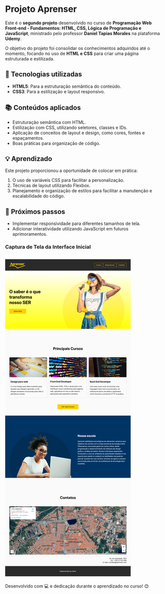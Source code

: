# Projeto Aprenser

Este é o **segundo projeto** desenvolvido no curso de **Programação Web Front-end - Fundamentos: HTML, CSS, Lógica de Programação e JavaScript**, ministrado pelo professor **Daniel Tapias Morales** na plataforma **Udemy**.

O objetivo do projeto foi consolidar os conhecimentos adquiridos até o momento, focando no uso de **HTML e CSS** para criar uma página estruturada e estilizada.

## 🔧 Tecnologias utilizadas
- **HTML5**: Para a estruturação semântica do conteúdo.
- **CSS3**: Para a estilização e layout responsivo.

## 📚 Conteúdos aplicados
- Estruturação semântica com HTML.
- Estilização com CSS, utilizando seletores, classes e IDs.
- Aplicação de conceitos de layout e design, como cores, fontes e espaçamentos.
- Boas práticas para organização de código.

## 💡 Aprendizado
Este projeto proporcionou a oportunidade de colocar em prática:
1. O uso de variáveis CSS para facilitar a personalização.
2. Técnicas de layout utilizando Flexbox.
3. Planejamento e organização de estilos para facilitar a manutenção e escalabilidade do código.

## 🚀 Próximos passos
- Implementar responsividade para diferentes tamanhos de tela.
- Adicionar interatividade utilizando JavaScript em futuros aprimoramentos.

### Captura de Tela da Interface Inicial

![Captura de tela da página inicial](https://github.com/sabrinnesousa/07---ProjetoAprenser-inicio/blob/master/Projeto%20Final.png)
---

Desenvolvido com 💻 e dedicação durante o aprendizado no curso! 😊
